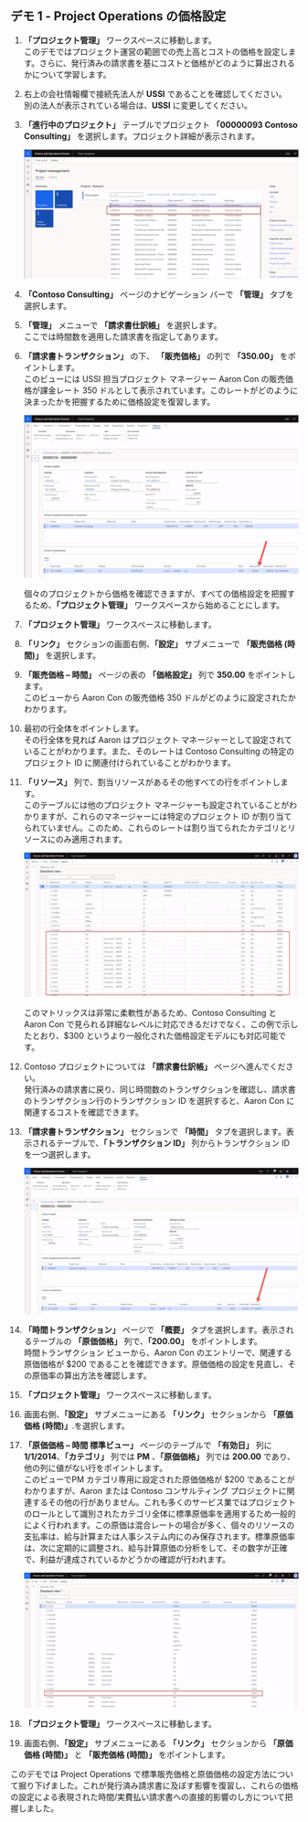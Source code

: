 ﻿---
demo:
    title: 'デモ 1: Project Operations の価格設定'
    module: 'モジュール 5: Microsoft Dynamics 365 Project Operations の基礎を学ぶ'
---

## デモ 1 - Project Operations の価格設定

1. **「プロジェクト管理」** ワークスペースに移動します。  
    このデモではプロジェクト運営の範囲での売上高とコストの価格を設定します。さらに、発行済みの請求書を基にコストと価格がどのように算出されるかについて学習します。

1. 右上の会社情報欄で接続先法人が **USSI** であることを確認してください。  
    別の法人が表示されている場合は、**USSI** に変更してください。

1. **「進行中のプロジェクト」** テーブルでプロジェクト **「00000093 Contoso Consulting」** を選択します。プロジェクト詳細が表示されます。

    ![進行中のプロジェクト テーブルに Contoso Consulting が強調表示されているプロジェクト管理ワークスペースのスクリーンショット。](./media/projops_prices_1_selecting_contoso_consulting.png)

1. **「Contoso Consulting」** ページのナビゲーション バーで **「管理」** タブを選択します。

1. **「管理」** メニューで **「請求書仕訳帳」** を選択します。  
    ここでは時間数を適用した請求書を指定してあります。

1. **「請求書トランザクション」** の下、 **「販売価格」** の列で **「350.00」** をポイントします。  
    このビューには USSI 担当プロジェクト マネージャー Aaron Con の販売価格が課金レート 350 ドルとして表示されています。このレートがどのように決まったかを把握するために価格設定を復習します。

    ![販売価格の列で 350 の値が強調表示されている請求書仕訳帳のスクリーンショット。](./media/projops_prices_2_point_to_350.png)  

    個々のプロジェクトから価格を確認できますが、すべての価格設定を把握するため、**「プロジェクト管理」** ワークスペースから始めることにします。

1. **「プロジェクト管理」** ワークスペースに移動します。

1. **「リンク」** セクションの画面右側、**「設定」** サブメニューで **「販売価格 (時間)」** を選択します。

1. **「販売価格 – 時間」** ページの表の **「価格設定」** 列で **350.00** をポイントします。  
このビューから Aaron Con の販売価格 350 ドルがどのように設定されたかわかります。

1. 最初の行全体をポイントします。  
    その行全体を見れば Aaron はプロジェクト マネージャーとして設定されていることがわかります。また、そのレートは Contoso Consulting の特定のプロジェクト ID に関連付けられていることがわかります。

1. **「リソース」** 列で、割当リソースがあるその他すべての行をポイントします。  
    このテーブルには他のプロジェクト マネージャーも設定されていることがわかりますが、これらのマネージャーには特定のプロジェクト ID が割り当てられていません。このため、これらのレートは割り当てられたカテゴリとリソースにのみ適用されます。

    ![テーブルで割り当てリソースがあるすべての行が強調表示されている「販売価格 - 時間数」ページのスクリーンショット。](./media/projops_prices_3_resources_table.png)  

    このマトリックスは非常に柔軟性があるため、Contoso Consulting と Aaron Con で見られる詳細なレベルに対応できるだけでなく、この例で示したとおり、$300 というより一般化された価格設定モデルにも対応可能です。

1. Contoso プロジェクトについては **「請求書仕訳帳」** ページへ進んでください。  
    発行済みの請求書に戻り、同じ時間数のトランザクションを確認し、請求書のトランザクション行のトランザクション ID を選択すると、Aaron Con に関連するコストを確認できます。

1. **「請求書トランザクション」** セクションで **「時間」** タブを選択します。表示されるテーブルで、**「トランザクション ID」** 列からトランザクション ID を一つ選択します。

    ![「トランザクション ID 」列が強調表示された請求書仕訳帳ページのスクリーンショット。](./media/projops_prices_4_select_a_transaction_id.png)

1. **「時間トランザクション」** ページで **「概要」** タブを選択します。表示されるテーブルの **「原価価格」** 列で、**「200.00」** をポイントします。  
    時間トランザクション ビューから、Aaron Con のエントリーで、関連する原価価格が $200 であることを確認できます。原価価格の設定を見直し、その原価率の算出方法を確認します。

1. **「プロジェクト管理」** ワークスペースに移動します。

1. 画面右側、**「設定」** サブメニューにある **「リンク」** セクションから **「原価価格 (時間)」**.を選択します。

1. **「原価価格 – 時間 標準ビュー」** ページのテーブルで **「有効日」** 列に **1/1/2014**、**「カテゴリ」** 列では **PM** 、**「原価価格」** 列では **200.00** であり、他の列に値がない行をポイントします。  
    このビューでPM カテゴリ専用に設定された原価価格が $200 であることがわかりますが、Aaron または Contoso コンサルティング プロジェクトに関連するその他の行がありません。これも多くのサービス業ではプロジェクトのロールとして識別されたカテゴリ全体に標準原価率を適用するため一般的によく行われます。この原価は混合レートの場合が多く、個々のリソースの支払率は、給与計算または人事システム内にのみ保存されます。標準原価率は、次に定期的に調整され、給与計算原価の分析をして、その数字が正確で、利益が達成されているかどうかの確認が行われます。

    ![PM の価格設定を強調表示した原価価格 - 時間テーブルののスクリーンショット。](./media/projops_prices_5_cost_price_hour_table.png)

1. **「プロジェクト管理」** ワークスペースに移動します。

1. 画面右側、**「設定」** サブメニューにある **「リンク」** セクションから **「原価価格 (時間)」** と **「販売価格 (時間)」** をポイントします。  

このデモでは Project Operations で標準販売価格と原価価格の設定方法について掘り下げました。これが発行済み請求書に及ぼす影響を復習し、これらの価格の設定による表現された時間/実費払い請求書への直接的影響のし方について把握しました。
